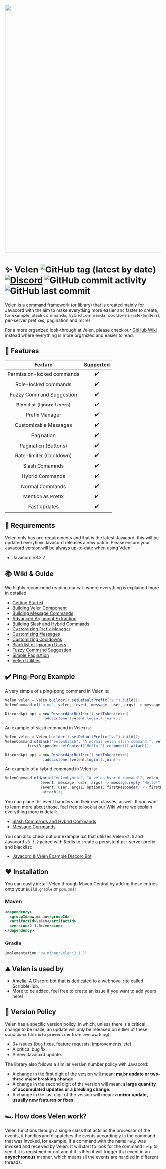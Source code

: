 <img src="https://i.ibb.co/Ny1V3sg/Velen-Banner.png" width="800px" width="250px">

# ✨ Velen ![GitHub tag (latest by date)](https://img.shields.io/github/v/tag/ShindouMihou/Velen?label=version&style=flat-square) [![Discord](https://img.shields.io/discord/807084089013174272?color=blue&label=Discord&style=flat-square)](https://discord.gg/9FefYq4p83) ![GitHub commit activity](https://img.shields.io/github/commit-activity/m/ShindouMihou/Velen?color=red&style=flat-square) ![GitHub last commit](https://img.shields.io/github/last-commit/ShindouMihou/Velen?color=orange&style=flat-square)
Velen is a command framework (or library) that is created mainly for Javacord with the aim to make everything more easier
and faster to create, for example, slash commands, hybrid commands, cooldowns (rate-limiters), per-server prefixes, pagination and more!

For a more organized look-through at Velen, please check our [GitHub Wiki](https://github.com/ShindouMihou/Velen/wiki) instead
where everything is more organized and easier to read.

## 🎂 Features
|           Feature          	| Supported 	|
|:--------------------------:	|:---------:	|
| Permission-locked commands 	|     ✔️     	|
|    Role-locked commands    	|     ✔️     	|
|  Fuzzy Command Suggestion  	|     ✔️     	|
|  Blacklist (Ignore Users)  	|     ✔️     	|
|       Prefix Manager       	|     ✔️     	|
|    Customizable Messages   	|     ✔️     	|
|         Pagination         	|     ✔️     	|
|    Pagination (Buttons)       |     ✔️     	|
|   Rate-limiter (Cooldown)  	|     ✔️     	|
|       Slash Comamnds       	|     ✔️     	|
|       Hybrid Commands      	|     ✔️     	|
|       Normal Commands      	|     ✔️     	|
|      Mention as Prefix     	|     ✔️     	|
|        Fast Updates        	|     ✔️     	|

## 🔌 Requirements
Velen only has one requirements and that is the latest Javacord, this will be
updated everytime Javacord releases a new patch. Please ensure your Javacord version
will be always up-to-date when using Velen!
- Javacord v3.3.2

## 📚 Wiki & Guide
We highly recommend reading our wiki where everything is explained more in detailed
- [Getting Started](https://github.com/ShindouMihou/Velen/wiki/Getting-Started)
- [Building Velen Component](https://github.com/ShindouMihou/Velen/wiki/Velen-Main-Component)
- [Building Message Commands](https://github.com/ShindouMihou/Velen/wiki/Building-Commands!)
- [Advanced Argument Extraction](https://github.com/ShindouMihou/Velen/wiki/Advanced-Argument-Extraction)
- [Building Slash and Hybrid Commands](https://github.com/ShindouMihou/Velen/wiki/Building-Slash-&-Hybrid-Commands!)
- [Customizing Prefix Manager](https://github.com/ShindouMihou/Velen/wiki/Prefix-Manager)
- [Customizing Messages](https://github.com/ShindouMihou/Velen/wiki/Velen-Message-Component)
- [Customizing Cooldowns](https://github.com/ShindouMihou/Velen/wiki/Rate-limiter)
- [Blacklist or Ignoring Users](https://github.com/ShindouMihou/Velen/wiki/Blacklist!)
- [Fuzzy Command Suggestion](https://github.com/ShindouMihou/Velen/wiki/Fuzzy-Command-Suggestion)
- [Simple Pagination](https://github.com/ShindouMihou/Velen/wiki/Velen-Pagination-Helper)
- [Velen Utilities](https://github.com/ShindouMihou/Velen/wiki/Velen-Utils)

## ✔️ Ping-Pong Example
A very simple of a ping-pong command in Velen is:
```java
Velen velen = Velen.builder().setDefaultPrefix("v.").build();
VelenCommand.of("ping", velen, (event, message, user, args) -> message.reply("Pong!")).attach();

DiscordApi api = new DiscordApiBuilder().setToken(token)
                 .addListener(velen).login().join();
```

An example of slash command in Velen is:
```java
Velen velen = Velen.builder().setDefaultPrefix("v.").build();
VelenCommand.ofSlash("velenSlash", "A normal velen slash command.", velen, (event, user, args, options, firstResponder) -> 
          firstResponder.setContent("Hello!").respond()).attach();

DiscordApi api = new DiscordApiBuilder().setToken(token)
                 .addListener(velen).login().join();
```

An example of a hybrid command in Velen is:
```java
VelenCommand.ofHybrid("velenHybrid", "A velen hybrid command!", velen, 
                (event, message, user, args) -> message.reply("Hello!"),
                (event, user, args1, options, firstResponder) -> firstResponder.setContent("Hello").respond())
                .attach();
```

You can place the event handlers on their own classes, as well. If you want to learn more about those,
feel free to look at our Wiki where we explain everything more in detail: 
- [Slash Commands and Hybrid Commands](https://github.com/ShindouMihou/Velen/wiki/Building-Slash-&-Hybrid-Commands!)
- [Message Commands](https://github.com/ShindouMihou/Velen/wiki/Building-Commands!)

You can also check out our example bot that utilizes Velen `v2.0` and Javacord `v3.3.2` paired with Redis to create
a persistent per-server prefix and blacklist:
- [Javacord & Velen Example Discord Bot](https://github.com/ShindouMihou/Javacord-Velen-Example)

## ❤️ Installation
You can easily install Velen through Maven Central by adding these entries onto your `build.gradle` or `pom.xml`:

### Maven
```xml
<dependency>
  <groupId>pw.mihou</groupId>
  <artifactId>Velen</artifactId>
  <version>2.1.0</version>
</dependency>
```

### Gradle
```gradle
implementation 'pw.mihou:Velen:2.1.0'
```

## ⛰️ Velen is used by
- [Amelia](https://github.com/ManaNet/Amelia): A Discord bot that is dedicated to a webnovel site called ScribbleHub.
- More to be added, feel free to create an issue if you want to add yours here!

## 🔮 Version Policy
Velen has a specific version policy, in which, unless there is a critical change to be made, an update will only be released on
either of these conditions (this is to prevent me from overworking):
- 3+ issues (bug fixes, feature requests, improvements, etc).
- A critical bug fix.
- A new Javacord update.

The library also follows a similar version number policy with Javacord:
- A change in the first digit of the version will mean: **major update or two-three major breaking change**.
- A change in the second digit of the version will mean: **a large quantity of __accumulated__ updates or a breaking change**.
- A change in the last digit of the version will mean: **a minor update, usually new features or fixes**.

## 🏎️ How does Velen work?
Velen functions through a single class that acts as the processor of the events, it handles and dispatches
the events accordingly to the command that was invoked, for example, if a command with the name `help` was invoked
and received by Velen. It will start to look for the command `help` to see if it is registered or not and if it
is then it will trigger that event in an **asynchronous** manner, which means all the events are handled in
different threads.
